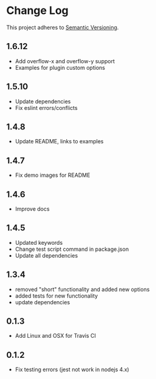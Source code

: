 # Change Log

This project adheres to [Semantic Versioning](http://semver.org/).

## 1.6.12

 - Add overflow-x and overflow-y support
 - Examples for plugin custom options

## 1.5.10

 - Update dependencies
 - Fix eslint errors/conflicts

## 1.4.8

 - Update README, links to examples

## 1.4.7

 - Fix demo images for README

## 1.4.6

 - Improve docs

## 1.4.5

 - Updated keywords
 - Change test script command in package.json
 - Update all dependencies

## 1.3.4

- removed "short" functionality and added new options
- added tests for new functionality
- update dependencies

## 0.1.3

- Add Linux and OSX for Travis CI

## 0.1.2

- Fix testing errors (jest not work in nodejs 4.x)

